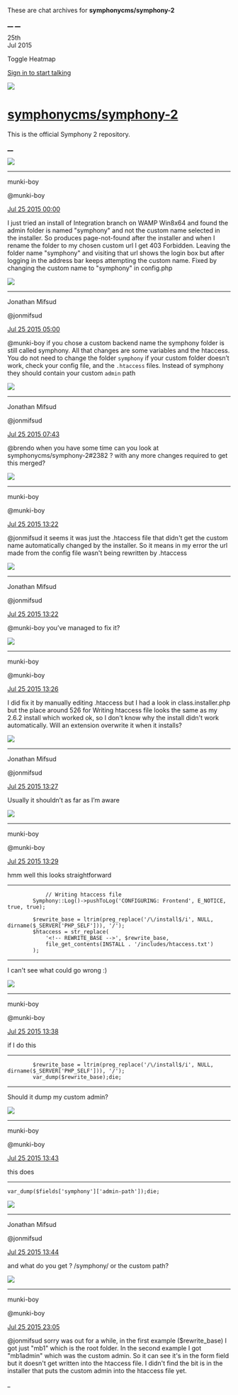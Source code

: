 These are chat archives for **symphonycms/symphony-2**

[__](/symphonycms/symphony-2/archives/2015/07/26)
[__](/symphonycms/symphony-2/archives/2015/07/24)

25th  
Jul 2015

Toggle Heatmap

[Sign in to start talking](/login?action=login&button=archive-login)

![](https://avatars-02.gitter.im/group/iv/3/57542c45c43b8c601977197e?s=48)

#  [symphonycms/symphony-2](/symphonycms/symphony-2)

This is the official Symphony 2 repository.

[ __ ](/orgs/symphonycms/rooms "More symphonycms rooms" )

![](https://avatars1.githubusercontent.com/u/4517581?v=3&s=30)

__ __

munki-boy

@munki-boy

[Jul 25 2015
00:00](https://gitter.im/symphonycms/symphony-2?at=55b2d1a7cfe8c23a6dfa8338 ""
)

I just tried an install of Integration branch on WAMP Win8x64 and found the
admin folder is named "symphony" and not the custom name selected in the
installer. So produces page-not-found after the installer and when I rename
the folder to my chosen custom url I get 403 Forbidden. Leaving the folder
name "symphony" and visiting that url shows the login box but after logging in
the address bar keeps attempting the custom name. Fixed by changing the custom
name to "symphony" in config.php

![](https://avatars1.githubusercontent.com/u/859775?v=3&s=30)

__ __

Jonathan Mifsud

@jonmifsud

[Jul 25 2015
05:00](https://gitter.im/symphonycms/symphony-2?at=55b3180069ee33730f444876 ""
)

@munki-boy if you chose a custom backend name the symphony folder is still
called symphony. All that changes are some variables and the htaccess. You do
not need to change the folder `symphony` if your custom folder doesn’t work,
check your config file, and the `.htaccess` files. Instead of symphony they
should contain your custom `admin` path

![](https://avatars1.githubusercontent.com/u/859775?v=3&s=30)

__ __

Jonathan Mifsud

@jonmifsud

[Jul 25 2015
07:43](https://gitter.im/symphonycms/symphony-2?at=55b33e0b52d85d450f401b29 ""
)

@brendo when you have some time can you look at symphonycms/symphony-2#2382 ?
with any more changes required to get this merged?

![](https://avatars1.githubusercontent.com/u/4517581?v=3&s=30)

__ __

munki-boy

@munki-boy

[Jul 25 2015
13:22](https://gitter.im/symphonycms/symphony-2?at=55b38d8acfe8c23a6dfa8c80 ""
)

@jonmifsud it seems it was just the .htaccess file that didn't get the custom
name automatically changed by the installer. So it means in my error the url
made from the config file wasn't being rewritten by .htaccess

![](https://avatars1.githubusercontent.com/u/859775?v=3&s=30)

__ __

Jonathan Mifsud

@jonmifsud

[Jul 25 2015
13:22](https://gitter.im/symphonycms/symphony-2?at=55b38d9fbab860d81689f595 ""
)

@munki-boy you’ve managed to fix it?

![](https://avatars1.githubusercontent.com/u/4517581?v=3&s=30)

__ __

munki-boy

@munki-boy

[Jul 25 2015
13:26](https://gitter.im/symphonycms/symphony-2?at=55b38e9669ee33730f444d0c ""
)

I did fix it by manually editing .htaccess but I had a look in
class.installer.php but the place around 526 for Writing htaccess file looks
the same as my 2.6.2 install which worked ok, so I don't know why the install
didn't work automatically. Will an extension overwrite it when it installs?

![](https://avatars1.githubusercontent.com/u/859775?v=3&s=30)

__ __

Jonathan Mifsud

@jonmifsud

[Jul 25 2015
13:27](https://gitter.im/symphonycms/symphony-2?at=55b38eb452d85d450f401ec9 ""
)

Usually it shouldn’t as far as I’m aware

![](https://avatars1.githubusercontent.com/u/4517581?v=3&s=30)

__ __

munki-boy

@munki-boy

[Jul 25 2015
13:29](https://gitter.im/symphonycms/symphony-2?at=55b38f27cfe8c23a6dfa8c95 ""
)

hmm well this looks straightforward

__ __

    
    
                // Writing htaccess file
            Symphony::Log()->pushToLog('CONFIGURING: Frontend', E_NOTICE, true, true);
    
            $rewrite_base = ltrim(preg_replace('/\/install$/i', NULL, dirname($_SERVER['PHP_SELF'])), '/');
            $htaccess = str_replace(
                '<!-- REWRITE_BASE -->', $rewrite_base,
                file_get_contents(INSTALL . '/includes/htaccess.txt')
            );

__ __

I can't see what could go wrong :)

![](https://avatars1.githubusercontent.com/u/4517581?v=3&s=30)

__ __

munki-boy

@munki-boy

[Jul 25 2015
13:38](https://gitter.im/symphonycms/symphony-2?at=55b3916a52d85d450f401efd ""
)

if I do this

__ __

    
    
            $rewrite_base = ltrim(preg_replace('/\/install$/i', NULL, dirname($_SERVER['PHP_SELF'])), '/');
            var_dump($rewrite_base);die;

__ __

Should it dump my custom admin?

![](https://avatars1.githubusercontent.com/u/4517581?v=3&s=30)

__ __

munki-boy

@munki-boy

[Jul 25 2015
13:43](https://gitter.im/symphonycms/symphony-2?at=55b3929769ee33730f444d50 ""
)

this does

__ __

    
    
    var_dump($fields['symphony']['admin-path']);die;

![](https://avatars1.githubusercontent.com/u/859775?v=3&s=30)

__ __

Jonathan Mifsud

@jonmifsud

[Jul 25 2015
13:44](https://gitter.im/symphonycms/symphony-2?at=55b392b4e923d83d6d4697f5 ""
)

and what do you get ? /symphony/ or the custom path?

![](https://avatars1.githubusercontent.com/u/4517581?v=3&s=30)

__ __

munki-boy

@munki-boy

[Jul 25 2015
23:05](https://gitter.im/symphonycms/symphony-2?at=55b41626bab860d81689ffe3 ""
)

@jonmifsud sorry was out for a while, in the first example ($rewrite_base) I
got just "mb1" which is the root folder. In the second example I got
"mb1admin" which was the custom admin. So it can see it's in the form field
but it doesn't get written into the htaccess file. I didn't find the bit is in
the installer that puts the custom admin into the htaccess file yet.

_

